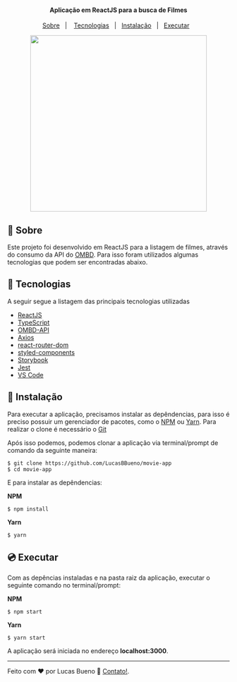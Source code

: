 <h4 align="center">
  Aplicação em ReactJS para a busca de Filmes
</h4>

<p align="center">
  <a href="#memo-sobre">Sobre</a>&nbsp;&nbsp;&nbsp;|&nbsp;&nbsp;&nbsp;
  <a href="#rocket-tecnologias">Tecnologias</a>&nbsp;&nbsp;&nbsp;|&nbsp;&nbsp;
  <a href="#floppy_disk-instalar">Instalação</a>&nbsp;&nbsp;&nbsp;|&nbsp;&nbsp;
  <a href="#cd-executar">Executar</a>&nbsp;&nbsp;&nbsp;
</p>


<p align="center">
    <img height="400" src="https://res.cloudinary.com/lucasbbueno/image/upload/v1645491840/movie-app_yzhbak.png">
</P>

## :memo: Sobre

Este projeto foi desenvolvido em ReactJS para a listagem de filmes, através do consumo da API do [OMBD](http://www.omdbapi.com/). Para isso foram utilizados algumas tecnologias que podem ser encontradas abaixo.




## :rocket: Tecnologias

A seguir segue a listagem das principais tecnologias utilizadas

- [ReactJS](https://reactjs.org/)
- [TypeScript](https://www.typescriptlang.org/docs/home.html)
- [OMBD-API](http://www.omdbapi.com/)
- [Axios](https://github.com/axios/axios)
- [react-router-dom](https://reactrouter.com/web/guides/quick-start)
- [styled-components](https://styled-components.com/docs)
- [Storybook](https://storybook.js.org/)
- [Jest](https://jestjs.io/pt-BR/)
- [VS Code](https://code.visualstudio.com/)


## :floppy_disk: Instalação
Para executar a aplicação, precisamos instalar as depêndencias, para isso é preciso possuir um gerenciador de pacotes, como o [NPM](https://nodejs.org/en/) ou [Yarn](https://yarnpkg.com/). Para realizar o clone é necessário o [Git](https://git-scm.com/)

Após isso podemos, podemos clonar a aplicação via terminal/prompt de comando da seguinte maneira:

```
$ git clone https://github.com/LucasBBueno/movie-app
$ cd movie-app
```

E para instalar as depêndencias:

**NPM**
```
$ npm install
```

**Yarn**
```
$ yarn
```


## :cd: Executar
Com as depências instaladas e na pasta raiz da aplicação, executar o seguinte comando no terminal/prompt:

**NPM**
```
$ npm start
```

**Yarn**
```
$ yarn start
```
A aplicação será iniciada no endereço **localhost:3000**.

---

Feito com ♥ por Lucas Bueno :wave: [Contato!](https://www.linkedin.com/in/lucasbbueno).
